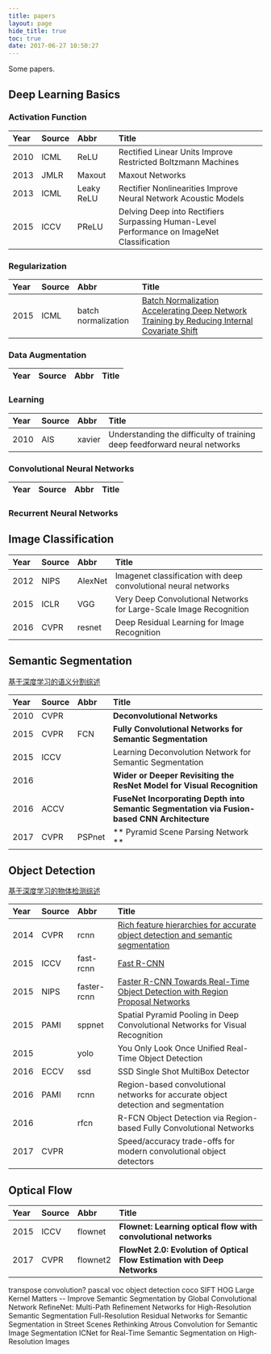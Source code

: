 ```yaml
---
title: papers
layout: page
hide_title: true
toc: true
date: 2017-06-27 10:50:27
---
```


Some papers.

## Deep Learning Basics

### Activation Function
| Year | Source | Abbr | Title |
| :--- | :--- | :--- | :--- |
| 2010 | ICML | ReLU | Rectified Linear Units Improve Restricted Boltzmann Machines |
| 2013 | JMLR | Maxout | Maxout Networks |
| 2013 | ICML | Leaky ReLU | Rectifier Nonlinearities Improve Neural Network Acoustic Models |
| 2015 | ICCV | PReLU | Delving Deep into Rectifiers Surpassing Human-Level Performance on ImageNet Classification |

### Regularization
| Year | Source | Abbr | Title |
| :--- | :--- | :--- | :--- |
| 2015 | ICML | batch normalization | [Batch Normalization Accelerating Deep Network Training by Reducing Internal Covariate Shift](/2017/05/09/Batch-Normalization-Accelerating-Deep-Network-Training-by-Reducing-Internal-Covariate-Shift/) |

### Data Augmentation
| Year | Source | Abbr | Title |
| :--- | :--- | :--- | :--- |

### Learning
| Year | Source | Abbr | Title |
| :--- | :--- | :--- | :--- |
| 2010 | AIS | xavier | Understanding the difficulty of training deep feedforward neural networks |

### Convolutional Neural Networks
| Year | Source | Abbr | Title |
| :--- | :--- | :--- | :--- |

### Recurrent Neural Networks

## Image Classification
| Year | Source | Abbr | Title |
| :--- | :--- | :--- | :--- |
| 2012 | NIPS | AlexNet | Imagenet classification with deep convolutional neural networks |
| 2015 | ICLR | VGG | Very Deep Convolutional Networks for Large-Scale Image Recognition |
| 2016 | CVPR | resnet | Deep Residual Learning for Image Recognition |

## Semantic Segmentation
[基于深度学习的语义分割综述](/2017/07/07/Semantic-Segmentation-with-Deep-Learning/)

| Year | Source | Abbr | Title |
| :--- | :--- | :--- | :--- |
| 2010 | CVPR | | **Deconvolutional Networks** |
| 2015 | CVPR | FCN | **Fully Convolutional Networks for Semantic Segmentation** |
| 2015 | ICCV | | Learning Deconvolution Network for Semantic Segmentation |
| 2016 | | | **Wider or Deeper Revisiting the ResNet Model for Visual Recognition** |
| 2016 | ACCV | | **FuseNet Incorporating Depth into Semantic Segmentation via Fusion-based CNN Architecture** |
| 2017 | CVPR | PSPnet | ** Pyramid Scene Parsing Network ** |

## Object Detection
[基于深度学习的物体检测综述](/2017/07/07/Object-Detection-with-Deep-Learning/)

| Year | Source | Abbr | Title |
| :--- | :--- | :--- | :--- |
| 2014 | CVPR | rcnn | [Rich feature hierarchies for accurate object detection and semantic segmentation](/2017/06/27/rcnn/) |
| 2015 | ICCV | fast-rcnn | [Fast R-CNN](/2017/06/27/fast-rcnn/) |
| 2015 | NIPS | faster-rcnn | [Faster R-CNN Towards Real-Time Object Detection with Region Proposal Networks](/2017/06/27/faster-rcnn/) |
| 2015 | PAMI | sppnet | Spatial Pyramid Pooling in Deep Convolutional Networks for Visual Recognition |
| 2015 | | yolo | You Only Look Once Unified Real-Time Object Detection |
| 2016 | ECCV | ssd | SSD Single Shot MultiBox Detector |
| 2016 | PAMI | rcnn| Region-based convolutional networks for accurate object detection and segmentation |
| 2016 | | rfcn | R-FCN Object Detection via Region-based Fully Convolutional Networks |
| 2017 | CVPR | | Speed/accuracy trade-offs for modern convolutional object detectors |

## Optical Flow
| Year | Source | Abbr | Title |
| :--- | :--- | :--- | :--- |
| 2015 | ICCV | flownet | **Flownet: Learning optical flow with convolutional networks** |
| 2017 | CVPR | flownet2 | **FlowNet 2.0: Evolution of Optical Flow Estimation with Deep Networks** |


transpose convolution?
pascal voc object detection 
coco
SIFT
HOG
Large Kernel Matters -- Improve Semantic Segmentation by Global Convolutional Network
RefineNet: Multi-Path Refinement Networks for High-Resolution Semantic Segmentation
Full-Resolution Residual Networks for Semantic Segmentation in Street Scenes
Rethinking Atrous Convolution for Semantic Image Segmentation
ICNet for Real-Time Semantic Segmentation on High-Resolution Images
